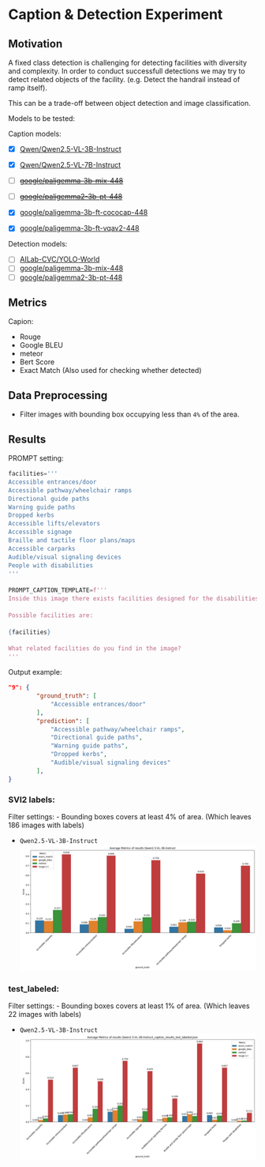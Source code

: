 # Caption & Detection Experiment

## Motivation

A fixed class detection is challenging for detecting facilities with diversity and complexity. In order to conduct successfull detections we may try to detect related objects of the facility. (e.g. Detect the handrail instead of ramp itself). 

This can be a trade-off between object detection and image classification. 

Models to be tested:

Caption models: 
- [x] [Qwen/Qwen2.5-VL-3B-Instruct](https://huggingface.co/Qwen/Qwen2.5-VL-3B-Instruct)
- [x] [Qwen/Qwen2.5-VL-7B-Instruct](https://huggingface.co/Qwen/Qwen2.5-VL-7B-Instruct)
- [ ] ~~[google/paligemma-3b-mix-448](https://huggingface.co/google/paligemma-3b-mix-448)~~
- [ ] ~~[google/paligemma2-3b-pt-448](https://huggingface.co/google/paligemma2-3b-pt-448)~~
- [x] [google/paligemma-3b-ft-cococap-448](https://huggingface.co/google/paligemma-3b-ft-cococap-448)
- [x] [google/paligemma-3b-ft-vqav2-448](https://huggingface.co/google/paligemma-3b-ft-vqav2-448)


Detection models: 
- [ ] [AILab-CVC/YOLO-World](https://github.com/AILab-CVC/YOLO-World) 
- [ ] [google/paligemma-3b-mix-448](https://huggingface.co/google/paligemma-3b-mix-448)
- [ ] [google/paligemma2-3b-pt-448](https://huggingface.co/google/paligemma2-3b-pt-448)

## Metrics

Capion:
- Rouge
- Google BLEU
- meteor
- Bert Score
- Exact Match (Also used for checking whether detected)

## Data Preprocessing
- Filter images with bounding box occupying less than `4%` of the area.

## Results

PROMPT setting:
```python
facilities='''
Accessible entrances/door
Accessible pathway/wheelchair ramps
Directional guide paths
Warning guide paths
Dropped kerbs
Accessible lifts/elevators
Accessible signage
Braille and tactile floor plans/maps
Accessible carparks
Audible/visual signaling devices
People with disabilities
'''

PROMPT_CAPTION_TEMPLATE=f'''
Inside this image there exists facilities designed for the disabilities. Now please search over the image and LIST each of the facilities you find within 6 words. Seperate each of the description with comma. 

Possible facilities are:

{facilities}

What related facilities do you find in the image?
'''
```
Output example:
```json
"9": {
        "ground_truth": [
            "Accessible entrances/door"
        ],
        "prediction": [
            "Accessible pathway/wheelchair ramps",
            "Directional guide paths",
            "Warning guide paths",
            "Dropped kerbs",
            "Audible/visual signaling devices"
        ],
}

```


### SVI2 labels:
Filter settings:
    - Bounding boxes covers at least $4\%$ of area. (Which leaves 186 images with labels)
    
- `Qwen2.5-VL-3B-Instruct` 
![](assets/Qwen2.5-VL-3B-Instruct_caption_eval_svi2.png)

### test_labeled:
Filter settings:
    - Bounding boxes covers at least $1\%$ of area. (Which leaves 22 images with labels)
- `Qwen2.5-VL-3B-Instruct` 
![](assets/Qwen2.5-VL-3B-Instruct_caption_results_caption_eval.png)

